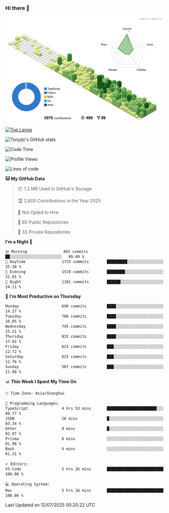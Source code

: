 ### Hi there 👋

![](./profile-3d-contrib/profile-green-animate.svg)

 

[![Top Langs](https://github-readme-stats.vercel.app/api/top-langs/?username=tonyljx)](https://github.com/anuraghazra/github-readme-stats)

![Tonyljx's GitHub stats](https://github-readme-stats.vercel.app/api?username=tonyljx&theme=default&show_icons=true)

 

<!--START_SECTION:waka-->
![Code Time](http://img.shields.io/badge/Code%20Time-1%2C385%20hrs%2027%20mins-blue)

![Profile Views](http://img.shields.io/badge/Profile%20Views-1-blue)

![Lines of code](https://img.shields.io/badge/From%20Hello%20World%20I%27ve%20Written-2.0%20million%20lines%20of%20code-blue)

**🐱 My GitHub Data** 

> 📦 1.2 MB Used in GitHub's Storage 
 > 
> 🏆 2,605 Contributions in the Year 2025
 > 
> 🚫 Not Opted to Hire
 > 
> 📜 65 Public Repositories 
 > 
> 🔑 33 Private Repositories 
 > 
**I'm a Night 🦉** 

```text
🌞 Morning                465 commits         ██░░░░░░░░░░░░░░░░░░░░░░░   09.49 % 
🌆 Daytime                1733 commits        █████████░░░░░░░░░░░░░░░░   35.38 % 
🌃 Evening                1519 commits        ████████░░░░░░░░░░░░░░░░░   31.01 % 
🌙 Night                  1181 commits        ██████░░░░░░░░░░░░░░░░░░░   24.11 % 
```
📅 **I'm Most Productive on Thursday** 

```text
Monday                   699 commits         ████░░░░░░░░░░░░░░░░░░░░░   14.27 % 
Tuesday                  786 commits         ████░░░░░░░░░░░░░░░░░░░░░   16.05 % 
Wednesday                745 commits         ████░░░░░░░░░░░░░░░░░░░░░   15.21 % 
Thursday                 833 commits         ████░░░░░░░░░░░░░░░░░░░░░   17.01 % 
Friday                   623 commits         ███░░░░░░░░░░░░░░░░░░░░░░   12.72 % 
Saturday                 625 commits         ███░░░░░░░░░░░░░░░░░░░░░░   12.76 % 
Sunday                   587 commits         ███░░░░░░░░░░░░░░░░░░░░░░   11.98 % 
```


📊 **This Week I Spent My Time On** 

```text
🕑︎ Time Zone: Asia/Shanghai

💬 Programming Languages: 
TypeScript               4 hrs 53 mins       ██████████████████████░░░   89.77 % 
JSON                     10 mins             █░░░░░░░░░░░░░░░░░░░░░░░░   03.34 % 
Other                    9 mins              █░░░░░░░░░░░░░░░░░░░░░░░░   02.97 % 
Prisma                   6 mins              ░░░░░░░░░░░░░░░░░░░░░░░░░   01.98 % 
Bash                     4 mins              ░░░░░░░░░░░░░░░░░░░░░░░░░   01.31 % 

🔥 Editors: 
VS Code                  5 hrs 26 mins       █████████████████████████   100.00 % 

💻 Operating System: 
Mac                      5 hrs 26 mins       █████████████████████████   100.00 % 
```


 Last Updated on 12/07/2025 00:20:22 UTC
<!--END_SECTION:waka-->
